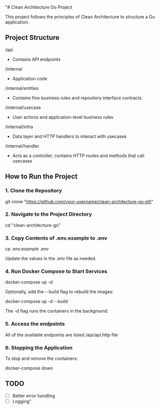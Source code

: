 "# Clean Architecture Go Project

This project follows the principles of Clean Architecture to structure a Go application.

## Project Structure

/api
  - Contains API endpoints

/internal
  - Application code

/internal/entities
  - Contains fine business rules and repository interface contracts

/internal/usecase
  - User actions and application-level business rules

/internal/infra
  - Data layer and HTTP handlers to interact with usecases

/internal/handler
  - Acts as a controller, contains HTTP routes and methods that call usecases

## How to Run the Project

### 1. Clone the Repository

git clone \"https://github.com/your-username/clean-architecture-go.git\"

### 2. Navigate to the Project Directory

cd \"clean-architecture-go\"

### 3. Copy Contents of .env.example to .env

cp .env.example .env

Update the values in the .env file as needed.

### 4. Run Docker Compose to Start Services

docker-compose up -d

Optionally, add the --build flag to rebuild the images:

docker-compose up -d --build

The -d flag runs the containers in the background.

### 5. Access the endpoints

All of the available endpoints are listed /api/api.http file

### 6. Stopping the Application

To stop and remove the containers:

docker-compose down

## TODO

- [ ] Better error handling
- [ ] Logging"

